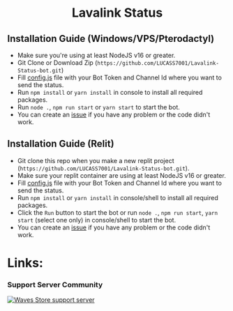 <h1 align="center"><width="30px"> Lavalink Status <width="30px"></h1>

## Installation Guide (Windows/VPS/Pterodactyl)
  
- Make sure you're using at least NodeJS v16 or greater.
- Git Clone or Download Zip (`https://github.com/LUCASS7001/Lavalink-Status-bot.git`)
- Fill [config.js](https://github.com/LUCASS7001/Lavalink-Status-bot/blob/master/src/config.js) file with your Bot Token and Channel Id where you want to send the status.
- Run `npm install` or `yarn install` in console to install all required packages.
- Run `node .`, `npm run start` or `yarn start` to start the bot.
- You can create an [issue](https://github.com/LUCASS7001/Lavalink-Status-bot/issues) if you have any problem or the code didn't work.

## Installation Guide (Relit)

- Git clone this repo when you make a new replit project (`https://github.com/LUCASS7001/Lavalink-Status-bot.git`).
- Make sure your replit container are using at least NodeJS v16 or greater.
- Fill [config.js](https://github.com/LUCASS7001/Lavalink-Status-bot/blob/master/src/config.js) file with your Bot Token and Channel Id where you want to send the status.
- Run `npm install` or `yarn install` in console/shell to install all required packages.
- Click the `Run` button to start the bot or run `node .`, `npm run start`, `yarn start` (select one only) in console/shell to start the bot.
- You can create an [issue](https://github.com/LUCASS7001/Lavalink-Status-bot/issues) if you have any problem or the code didn't work.

# Links: 

### Support Server Community
<a href="https://discord.gg/4tHdFJxPhb"><img src="https://discord.com/api/guilds/968913790752141352/widget.png" alt="Waves Store support server"/></a>
